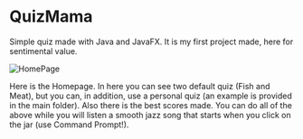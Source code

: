 # QuizMama
Simple quiz made with Java and JavaFX. It is my first project made, here for sentimental value.

![HomePage](https://user-images.githubusercontent.com/79592276/185973526-de55a909-a5f7-4c54-ad55-dd7f4f5b2bea.png)

Here is the Homepage. In here you can see two default quiz (Fish and Meat), but you can, in addition, use a personal quiz (an example is provided in the main folder).
Also there is the best scores made.
You can do all of the above while you will listen a smooth jazz song that starts when you click on the jar (use Command Prompt!).
